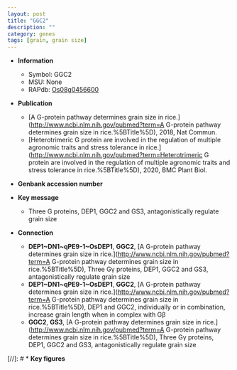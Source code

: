 ```yaml
---
layout: post
title: "GGC2"
description: ""
category: genes
tags: [grain, grain size]
---
```


* **Information**  
    + Symbol: GGC2  
    + MSU: None  
    + RAPdb: [Os08g0456600](http://rapdb.dna.affrc.go.jp/viewer/gbrowse_details/irgsp1?name=Os08g0456600)  

* **Publication**  
    + [A G-protein pathway determines grain size in rice.](http://www.ncbi.nlm.nih.gov/pubmed?term=A G-protein pathway determines grain size in rice.%5BTitle%5D), 2018, Nat Commun.
    + [Heterotrimeric G protein are involved in the regulation of multiple agronomic traits and stress tolerance in rice.](http://www.ncbi.nlm.nih.gov/pubmed?term=Heterotrimeric G protein are involved in the regulation of multiple agronomic traits and stress tolerance in rice.%5BTitle%5D), 2020, BMC Plant Biol.

* **Genbank accession number**  

* **Key message**  
    + Three G<a6><c3> proteins, DEP1, GGC2 and GS3, antagonistically regulate grain size

* **Connection**  
    + __DEP1~DN1~qPE9-1~OsDEP1__, __GGC2__, [A G-protein pathway determines grain size in rice.](http://www.ncbi.nlm.nih.gov/pubmed?term=A G-protein pathway determines grain size in rice.%5BTitle%5D),  Three Gγ proteins, DEP1, GGC2 and GS3, antagonistically regulate grain size
    + __DEP1~DN1~qPE9-1~OsDEP1__, __GGC2__, [A G-protein pathway determines grain size in rice.](http://www.ncbi.nlm.nih.gov/pubmed?term=A G-protein pathway determines grain size in rice.%5BTitle%5D),  DEP1 and GGC2, individually or in combination, increase grain length when in complex with Gβ
    + __GGC2__, __GS3__, [A G-protein pathway determines grain size in rice.](http://www.ncbi.nlm.nih.gov/pubmed?term=A G-protein pathway determines grain size in rice.%5BTitle%5D),  Three Gγ proteins, DEP1, GGC2 and GS3, antagonistically regulate grain size

[//]: # * **Key figures**  


